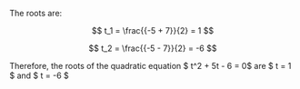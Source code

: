 The roots are:

$$ t_1 = \frac{{-5 + 7}}{2} = 1 $$

$$ t_2 = \frac{{-5 - 7}}{2} = -6 $$

Therefore, the roots of the quadratic equation $ t^2 + 5t - 6 = 0$ are $ t = 1 $ and $ t = -6 $
